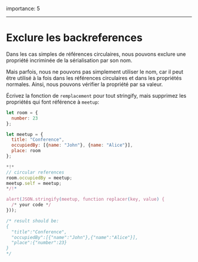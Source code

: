 importance: 5

---

# Exclure les backreferences

Dans les cas simples de références circulaires, nous pouvons exclure une propriété incriminée de la sérialisation par son nom.

Mais parfois, nous ne pouvons pas simplement utiliser le nom, car il peut être utilisé à la fois dans les références circulaires et dans les propriétés normales.
Ainsi, nous pouvons vérifier la propriété par sa valeur.

Écrivez la fonction de `remplacement` pour tout stringify, mais supprimez les propriétés qui font référence à `meetup`:

```js run
let room = {
  number: 23
};

let meetup = {
  title: "Conference",
  occupiedBy: [{name: "John"}, {name: "Alice"}],
  place: room
};

*!*
// circular references
room.occupiedBy = meetup;
meetup.self = meetup;
*/!*

alert(JSON.stringify(meetup, function replacer(key, value) {
  /* your code */
}));

/* result should be:
{
  "title":"Conference",
  "occupiedBy":[{"name":"John"},{"name":"Alice"}],
  "place":{"number":23}
}
*/
```
